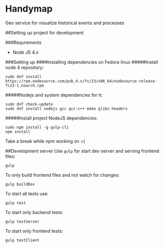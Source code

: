 # Handymap
Geo service for visualize historical events and processes

##Setting up project for development

###Requrements
* Node JS 4.x

###Setting up
####Installing dependencies on Fedora linux
#####Install node 4 repository:
```
sudo dnf install https://rpm.nodesource.com/pub_4.x/fc/23/x86_64/nodesource-release-fc23-1.noarch.rpm
```
#####Nodejs and system dependencies for it:
```
sudo dnf check-update
sudo dnf install nodejs gcc gcc-c++ make glibc-headers
```
#####Install project NodeJS dependencies:
```
sudo npm install -g gulp-cli
npm install
```
Take a break while npm working on =)


##Development server
Use `gulp` for start dev server and serving frontend files:
```
gulp
```
To only build frontend files and not watch for changes:
```
gulp buildDev
```
To start all tests use:
```
gulp test
```
To start only backend tests:
```
gulp testServer
```
To start only frontend tests:
```
gulp testClient
```
